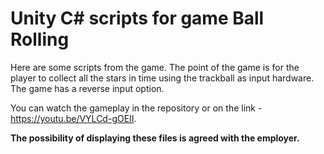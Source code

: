 # Unity C# scripts for game Ball Rolling

Here are some scripts from the game. The point of the game is for the player to collect all the stars in time using the trackball as input hardware. The game has a reverse input option.

You can watch the gameplay in the repository or on the link - https://youtu.be/VYLCd-gOEII.

**The possibility of displaying these files is agreed with the employer.**
